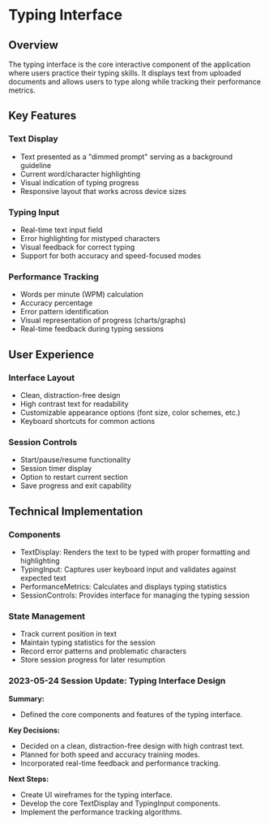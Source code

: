 # Typing Interface

## Overview
The typing interface is the core interactive component of the application where users practice their typing skills. It displays text from uploaded documents and allows users to type along while tracking their performance metrics.

## Key Features

### Text Display
- Text presented as a "dimmed prompt" serving as a background guideline
- Current word/character highlighting
- Visual indication of typing progress
- Responsive layout that works across device sizes

### Typing Input
- Real-time text input field
- Error highlighting for mistyped characters
- Visual feedback for correct typing
- Support for both accuracy and speed-focused modes

### Performance Tracking
- Words per minute (WPM) calculation
- Accuracy percentage
- Error pattern identification
- Visual representation of progress (charts/graphs)
- Real-time feedback during typing sessions

## User Experience

### Interface Layout
- Clean, distraction-free design
- High contrast text for readability
- Customizable appearance options (font size, color schemes, etc.)
- Keyboard shortcuts for common actions

### Session Controls
- Start/pause/resume functionality
- Session timer display
- Option to restart current section
- Save progress and exit capability

## Technical Implementation

### Components
- TextDisplay: Renders the text to be typed with proper formatting and highlighting
- TypingInput: Captures user keyboard input and validates against expected text
- PerformanceMetrics: Calculates and displays typing statistics
- SessionControls: Provides interface for managing the typing session

### State Management
- Track current position in text
- Maintain typing statistics for the session
- Record error patterns and problematic characters
- Store session progress for later resumption

### 2023-05-24 Session Update: Typing Interface Design

**Summary:**
- Defined the core components and features of the typing interface.

**Key Decisions:**
- Decided on a clean, distraction-free design with high contrast text.
- Planned for both speed and accuracy training modes.
- Incorporated real-time feedback and performance tracking.

**Next Steps:**
- Create UI wireframes for the typing interface.
- Develop the core TextDisplay and TypingInput components.
- Implement the performance tracking algorithms. 